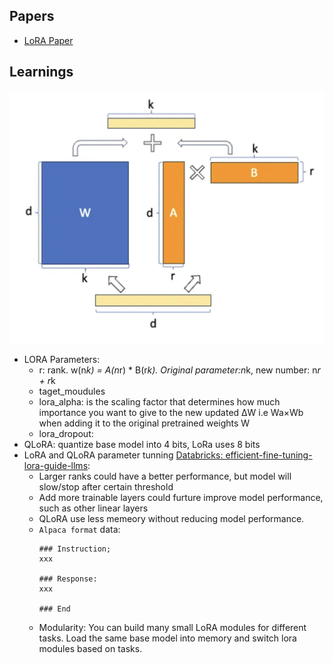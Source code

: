## Papers
- [LoRA Paper](https://arxiv.org/pdf/2305.14314.pdf)

## Learnings
![Lora Rank](./images/lora.png)
- LORA Parameters:
    - r: rank. w(n*k) = A(n*r) * B(r*k). Original parameter:n*k, new number: n*r + r*k
    - taget_moudules
    - lora_alpha:  is the scaling factor that determines how much importance you want to give to the new updated ΔW i.e Wa×Wb when adding it to the original pretrained weights W
    - lora_dropout: 
- QLoRA: quantize base model into 4 bits, LoRa uses 8 bits
- LoRA and QLoRA parameter tunning [Databricks: efficient-fine-tuning-lora-guide-llms](https://www.databricks.com/blog/efficient-fine-tuning-lora-guide-llms):
    - Larger ranks could have a better performance, but model will slow/stop after certain threshold
    - Add more trainable layers could furture improve model performance, such as other linear layers
    - QLoRA use less memeory without reducing model performance.
    - `Alpaca format` data: 
        ```
        ### Instruction;
        xxx

        ### Response:
        xxx

        ### End
        ``` 
    - Modularity: You can build many small LoRA modules for different tasks. Load the same base model into memory and switch lora modules based on tasks.
